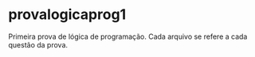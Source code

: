 # provalogicaprog1
Primeira prova de lógica de programação. Cada arquivo se refere a cada questão da prova.
